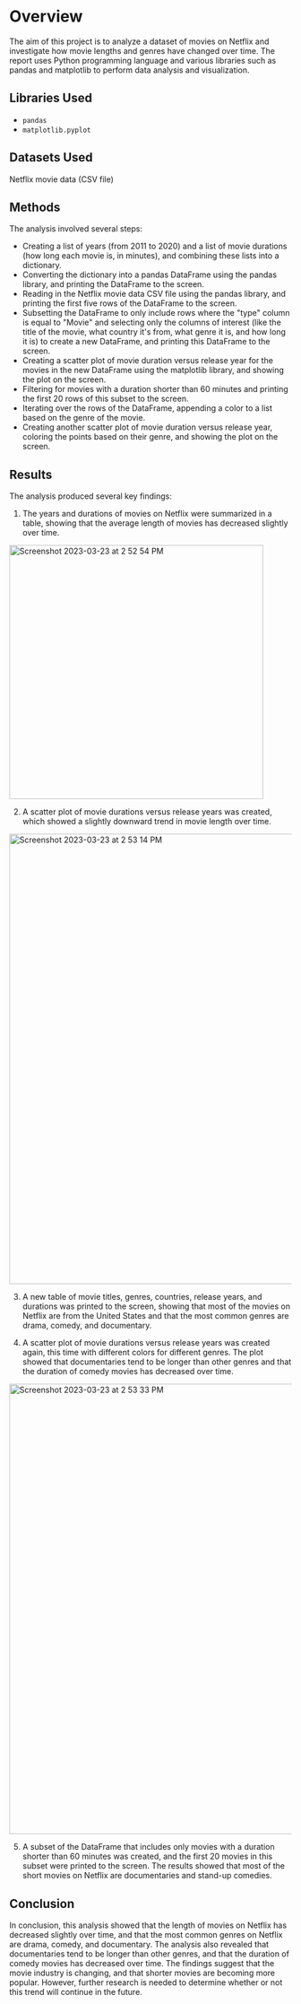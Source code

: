 # Overview 
The aim of this project is to analyze a dataset of movies on Netflix and investigate how movie lengths and genres have changed over time. The report uses Python programming language and various libraries such as pandas and matplotlib to perform data analysis and visualization.

## Libraries Used
- ```pandas```
- ```matplotlib.pyplot```

## Datasets Used
Netflix movie data (CSV file)

## Methods

The analysis involved several steps:

- Creating a list of years (from 2011 to 2020) and a list of movie durations (how long each movie is, in minutes), and combining these lists into a dictionary.
- Converting the dictionary into a pandas DataFrame using the pandas library, and printing the DataFrame to the screen.
- Reading in the Netflix movie data CSV file using the pandas library, and printing the first five rows of the DataFrame to the screen.
- Subsetting the DataFrame to only include rows where the "type" column is equal to "Movie" and selecting only the columns of interest (like the title of the movie, what country it's from, what genre it is, and how long it is) to create a new DataFrame, and printing this DataFrame to the screen.
- Creating a scatter plot of movie duration versus release year for the movies in the new DataFrame using the matplotlib library, and showing the plot on the screen.
- Filtering for movies with a duration shorter than 60 minutes and printing the first 20 rows of this subset to the screen.
- Iterating over the rows of the DataFrame, appending a color to a list based on the genre of the movie.
- Creating another scatter plot of movie duration versus release year, coloring the points based on their genre, and showing the plot on the screen.

## Results

The analysis produced several key findings:

1. The years and durations of movies on Netflix were summarized in a table, showing that the average length of movies has decreased slightly over time.
<img width="453" alt="Screenshot 2023-03-23 at 2 52 54 PM" src="https://user-images.githubusercontent.com/49270107/227343037-f65490c5-909c-4b4b-9822-07dd829e1357.png">

2. A scatter plot of movie durations versus release years was created, which showed a slightly downward trend in movie length over time.
<img width="803" alt="Screenshot 2023-03-23 at 2 53 14 PM" src="https://user-images.githubusercontent.com/49270107/227343115-73d10dda-ab7a-4474-8856-a0116f6ebef6.png">

3. A new table of movie titles, genres, countries, release years, and durations was printed to the screen, showing that most of the movies on Netflix are from the United States and that the most common genres are drama, comedy, and documentary.

4. A scatter plot of movie durations versus release years was created again, this time with different colors for different genres. The plot showed that documentaries tend to be longer than other genres and that the duration of comedy movies has decreased over time.
<img width="803" alt="Screenshot 2023-03-23 at 2 53 33 PM" src="https://user-images.githubusercontent.com/49270107/227343211-b0f55896-a8ab-4471-af1e-0b273339915a.png">

5. A subset of the DataFrame that includes only movies with a duration shorter than 60 minutes was created, and the first 20 movies in this subset were printed to the screen. The results showed that most of the short movies on Netflix are documentaries and stand-up comedies.

## Conclusion

In conclusion, this analysis showed that the length of movies on Netflix has decreased slightly over time, and that the most common genres on Netflix are drama, comedy, and documentary. The analysis also revealed that documentaries tend to be longer than other genres, and that the duration of comedy movies has decreased over time. The findings suggest that the movie industry is changing, and that shorter movies are becoming more popular. However, further research is needed to determine whether or not this trend will continue in the future.


